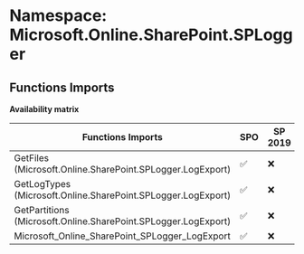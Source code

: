 # Namespace: Microsoft.Online.SharePoint.SPLogger

## Functions Imports

**Availability matrix**

Functions Imports | SPO | SP 2019 | SP 2016 | SP 2013
----------|-----|---------|---------|--------
GetFiles (Microsoft.Online.SharePoint.SPLogger.LogExport) | ✅ | ❌ | ❌ | ❌
GetLogTypes (Microsoft.Online.SharePoint.SPLogger.LogExport) | ✅ | ❌ | ❌ | ❌
GetPartitions (Microsoft.Online.SharePoint.SPLogger.LogExport) | ✅ | ❌ | ❌ | ❌
Microsoft_Online_SharePoint_SPLogger_LogExport | ✅ | ❌ | ❌ | ❌
